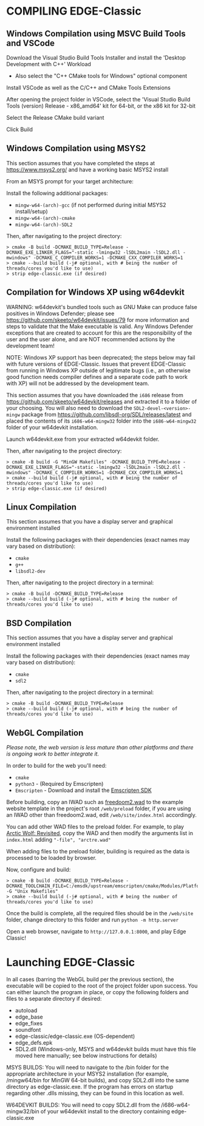 
# COMPILING EDGE-Classic

## Windows Compilation using MSVC Build Tools and VSCode

Download the Visual Studio Build Tools Installer and install the 'Desktop Development with C++' Workload
  - Also select the "C++ CMake tools for Windows" optional component

Install VSCode as well as the C/C++ and CMake Tools Extensions

After opening the project folder in VSCode, select the 'Visual Studio Build Tools (version) Release - x86_amd64' kit for 64-bit, or the x86 kit for 32-bit

Select the Release CMake build variant

Click Build

## Windows Compilation using MSYS2

This section assumes that you have completed the steps at https://www.msys2.org/ and have a working basic MSYS2 install

From an MSYS prompt for your target architecture:

Install the following additional packages:
* `mingw-w64-(arch)-gcc` (if not performed during initial MSYS2 install/setup)
* `mingw-w64-(arch)-cmake`
* `mingw-w64-(arch)-SDL2`

Then, after navigating to the project directory:

```
> cmake -B build -DCMAKE_BUILD_TYPE=Release -DCMAKE_EXE_LINKER_FLAGS="-static -lmingw32 -lSDL2main -lSDL2.dll -mwindows" -DCMAKE_C_COMPILER_WORKS=1 -DCMAKE_CXX_COMPILER_WORKS=1
> cmake --build build (-j# optional, with # being the number of threads/cores you'd like to use)
> strip edge-classic.exe (if desired)
```

## Compilation for Windows XP using w64devkit

WARNING: w64devkit's bundled tools such as GNU Make can produce false positives in Windows Defender; please see https://github.com/skeeto/w64devkit/issues/79 for more information and steps to validate that the Make executable is valid. Any Windows Defender exceptions that are created to account for this are the responsibility of the user and the user alone, and are NOT recommended actions by the development team!

NOTE: Windows XP support has been deprecated; the steps below may fail with future versions of EDGE-Classic. Issues that prevent EDGE-Classic from running in Windows XP outside of legitimate bugs (i.e., an otherwise good function needs compiler defines and a separate code path to work with XP) will not be addressed by the development team.

This section assumes that you have downloaded the `i686` release from https://github.com/skeeto/w64devkit/releases and extracted it to a folder of your choosing. You will also need to download the `SDL2-devel-<version>-mingw` package from https://github.com/libsdl-org/SDL/releases/latest and placed the contents of its `i686-w64-mingw32` folder into the `i686-w64-mingw32` folder of your w64devkit installation.

Launch w64devkit.exe from your extracted w64devkit folder.

Then, after navigating to the project directory:

```
> cmake -B build -G "MinGW Makefiles" -DCMAKE_BUILD_TYPE=Release -DCMAKE_EXE_LINKER_FLAGS="-static -lmingw32 -lSDL2main -lSDL2.dll -mwindows" -DCMAKE_C_COMPILER_WORKS=1 -DCMAKE_CXX_COMPILER_WORKS=1
> cmake --build build (-j# optional, with # being the number of threads/cores you'd like to use)
> strip edge-classic.exe (if desired)
```

## Linux Compilation

This section assumes that you have a display server and graphical environment installed

Install the following packages with their dependencies (exact names may vary based on distribution):
* `cmake`
* `g++`
* `libsdl2-dev`

Then, after navigating to the project directory in a terminal:

```
> cmake -B build -DCMAKE_BUILD_TYPE=Release
> cmake --build build (-j# optional, with # being the number of threads/cores you'd like to use)
```

## BSD Compilation

This section assumes that you have a display server and graphical environment installed

Install the following packages with their dependencies (exact names may vary based on distribution):
* `cmake`
* `sdl2`

Then, after navigating to the project directory in a terminal:

```
> cmake -B build -DCMAKE_BUILD_TYPE=Release
> cmake --build build (-j# optional, with # being the number of threads/cores you'd like to use)
```
## WebGL Compilation

*Please note, the web version is less mature than other platforms and there is ongoing work to better integrate it.*

In order to build for the web you'll need:

* `cmake`
* `python3` - (Required by Emscripten)
* `Emscripten` - Download and install the [Emscripten SDK](https://emscripten.org/docs/getting_started/downloads.html)  

Before building, copy an IWAD such as [freedoom2.wad](https://freedoom.github.io/download.html) to the example website template in the project's root ```/web/preload``` folder, if you are using an IWAD other than freedoom2.wad, edit ```/web/site/index.html``` accordingly.  

You can add other WAD files to the preload folder.  For example, to play  [Arctic Wolf: Revisited](https://www.moddb.com/mods/edge-classic-add-ons/downloads/arctic-wolf-revisited), copy the WAD and then modify the arguments list in ```index.html``` adding ```"-file", "arctre.wad"```

When adding files to the preload folder, building is required as the data is processed to be loaded by browser. 

Now, configure and build:

```
> cmake -B build -DCMAKE_BUILD_TYPE=Release -DCMAKE_TOOLCHAIN_FILE=C:/emsdk/upstream/emscripten/cmake/Modules/Platform/Emscripten.cmake -G "Unix Makefiles"
> cmake --build build (-j# optional, with # being the number of threads/cores you'd like to use)
```

Once the build is complete, all the required files should be in the ```/web/site``` folder, change directory to this folder and run ```python -m http.server```

Open a web browser, navigate to ```http://127.0.0.1:8000```, and play Edge Classic!   

# Launching EDGE-Classic

In all cases (barring the WebGL build per the previous section), the executable will be copied to the root of the project folder upon success. You can either launch the program in place, or copy the following folders and files to a separate directory if desired:
* autoload
* edge_base
* edge_fixes
* soundfont
* edge-classic/edge-classic.exe (OS-dependent)
* edge_defs.epk
* SDL2.dll (Windows-only, MSYS and w64devkit builds must have this file moved here manually; see below instructions for details)

MSYS BUILDS: You will need to navigate to the /bin folder for the appropriate architecture in your MSYS2 installation (for example, /mingw64/bin for MinGW 64-bit builds), and copy SDL2.dll into the same directory as edge-classic.exe. If the program has errors on startup regarding other .dlls missing, they can be found in this location as well.

W64DEVKIT BUILDS: You will need to copy SDL2.dll from the /i686-w64-mingw32/bin of your w64devkit install to the directory containing edge-classic.exe 
